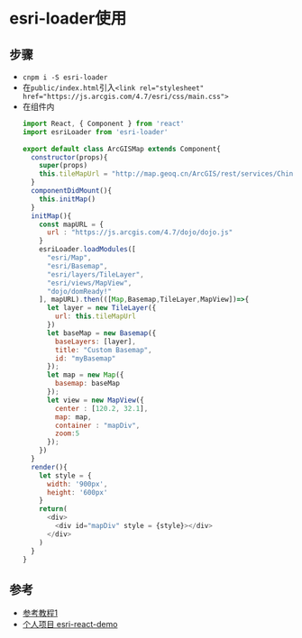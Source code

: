 # esri-loader使用

## 步骤
- `cnpm i -S esri-loader`
- 在`public/index.html`引入`<link rel="stylesheet" href="https://js.arcgis.com/4.7/esri/css/main.css">`
- 在组件内
  ```js
  import React, { Component } from 'react'
  import esriLoader from 'esri-loader'
   
  export default class ArcGISMap extends Component{
    constructor(props){
      super(props)
      this.tileMapUrl = "http://map.geoq.cn/ArcGIS/rest/services/ChinaOnlineStreetPurplishBlue/MapServer"
    }
    componentDidMount(){
      this.initMap()
    }
    initMap(){
      const mapURL = {
        url : "https://js.arcgis.com/4.7/dojo/dojo.js"
      }
      esriLoader.loadModules([
        "esri/Map",
        "esri/Basemap",
        "esri/layers/TileLayer", 
        "esri/views/MapView",
        "dojo/domReady!"
      ], mapURL).then(([Map,Basemap,TileLayer,MapView])=>{
        let layer = new TileLayer({
          url: this.tileMapUrl       
        })
        let baseMap = new Basemap({
          baseLayers: [layer],  
          title: "Custom Basemap",  
          id: "myBasemap" 
        });
        let map = new Map({
          basemap: baseMap
        });
        let view = new MapView({
          center : [120.2, 32.1],
          map: map,
          container : "mapDiv",
          zoom:5
        });
      })
    }
    render(){
      let style = {
        width: '900px',
        height: '600px'
      }
      return(
        <div>
          <div id="mapDiv" style = {style}></div>
        </div>
      )
    }
  }
  ```
  
## 参考
- [参考教程1](https://www.cnblogs.com/onsummer/p/8594716.html)
- [个人项目 esri-react-demo](https://github.com/soitwaterdemos/esri-react-demo)